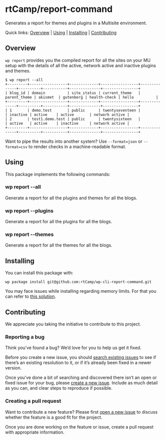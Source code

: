 rtCamp/report-command
=====================

Generates a report for themes and plugins in a Multisite environment.

Quick links: [Overview](#overview) | [Using](#using) | [Installing](#installing) | [Contributing](#contributing)

## Overview

`wp report` provides you the compiled report for all the sites on your MU setup with the details of all the active, network active and inactive plugins and themes.

```
$ wp report --all
+---------+-----------------+-------------+-----------------+--------------+----------+-----------+--------------+----------------+
| blog_id | domain          | site_status | current_theme   | parent_theme | akismet  | gutenberg | health-check | hello          |
+---------+-----------------+-------------+-----------------+--------------+----------+-----------+--------------+----------------+
| 1       | demo.test       | public      | twentyseventeen |              | inactive | active    | active       | network active |
| 2       | test1.demo.test | public      | twentysixteen   |              | active   | active    | inactive     | network active |
+---------+-----------------+-------------+-----------------+--------------+----------+-----------+--------------+----------------+
```

Want to pipe the results into another system? Use `--format=json` or `--format=csv` to render checks in a machine-readable format.


## Using

This package implements the following commands:

### wp report --all

Generate a report for all the plugins and themes for all the blogs.

### wp report --plugins

Generate a report for all the plugins for all the blogs.

### wp report --themes

Generate a report for all the themes for all the blogs.

## Installing

You can install this package with:

    wp package install git@github.com:rtCamp/wp-cli-report-command.git

You may face issues while installing regarding memory limits. For that you can refer to [this solution](https://make.wordpress.org/cli/handbook/common-issues/#php-fatal-error-allowed-memory-size-of-999999-bytes-exhausted-tried-to-allocate-99-bytes).

## Contributing

We appreciate you taking the initiative to contribute to this project.


### Reporting a bug

Think you’ve found a bug? We’d love for you to help us get it fixed.

Before you create a new issue, you should [search existing issues](https://github.com/rtCamp/wp-cli-report-command/issues) to see if there’s an existing resolution to it, or if it’s already been fixed in a newer version.

Once you’ve done a bit of searching and discovered there isn’t an open or fixed issue for your bug, please [create a new issue](https://github.com/rtCamp/wp-cli-report-command/issues/new). Include as much detail as you can, and clear steps to reproduce if possible.

### Creating a pull request

Want to contribute a new feature? Please first [open a new issue](https://github.com/rtCamp/wp-cli-report-command/issues/new) to discuss whether the feature is a good fit for the project.

Once you are done working on the feature or issue, create a pull request with appropriate information.
